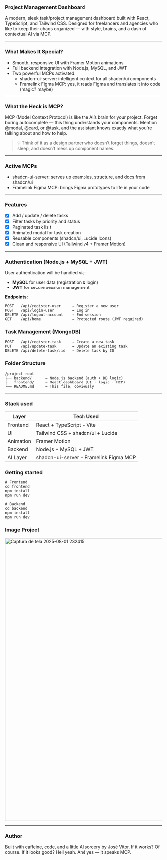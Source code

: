 ### Project Management Dashboard

A modern, sleek task/project management dashboard built with React, TypeScript, and Tailwind CSS. Designed for freelancers and agencies who like to keep their chaos organized — with style, brains, and a dash of contextual AI via MCP.

---

### What Makes It Special?

- Smooth, responsive UI with Framer Motion animations
- Full backend integration with Node.js, MySQL, and JWT
- Two powerful MCPs activated:
  - shadcn-ui-server: intelligent context for all shadcn/ui components
  - Framelink Figma MCP: yes, it reads Figma and translates it into code (magic? maybe)

---

### What the Heck is MCP?

MCP (Model Context Protocol) is like the AI’s brain for your project.
Forget boring autocomplete — this thing understands your components. Mention @modal, @card, or @task, and the assistant knows exactly what you're talking about and how to help.

> 💡 Think of it as a design partner who doesn’t forget things, doesn’t sleep, and doesn’t mess up component names.

---

### Active MCPs

- shadcn-ui-server: serves up examples, structure, and docs from shadcn/ui
- Framelink Figma MCP: brings Figma prototypes to life in your code

---

### Features

- [x] Add / update / delete tasks
- [x] Filter tasks by priority and status 
- [x] Paginated task lis t
- [x] Animated modal for task creation
- [x] Reusable components (shadcn/ui, Lucide Icons)
- [x] Clean and responsive UI (Tailwind v4 + Framer Motion)

---

### Authentication (Node.js + MySQL + JWT)

User authentication will be handled via:

- **MySQL** for user data (registration & login)  
- **JWT** for secure session management  

**Endpoints:**

```http
POST   /api/register-user     → Register a new user  
POST   /api/login-user        → Log in  
DELETE /api/logout-account    → End session  
GET    /api/home              → Protected route (JWT required)
```

### Task Management (MongoDB)

```http
POST   /api/register-task     → Create a new task  
PUT    /api/update-task       → Update an existing task  
DELETE /api/delete-task/:id   → Delete task by ID

```

### Folder Structure

```plaintext
/project-root
├── backend/      → Node.js backend (auth + DB logic)
├── frontend/     → React dashboard (UI + logic + MCP)
└── README.md     → This file, obviously
```

---

### Stack used

| Layer     | Tech Used                              |
| --------- | -------------------------------------- |
| Frontend  | React + TypeScript + Vite              |
| UI        | Tailwind CSS + shadcn/ui + Lucide      |
| Animation | Framer Motion                          |
| Backend   | Node.js + MySQL + JWT                  |
| AI Layer  | shadcn-ui-server + Framelink Figma MCP |


### Getting started

```plaintext
# Frontend
cd frontend
npm install
npm run dev
```

```plaintext
# Backend
cd backend
npm install
npm run dev
```

### Image Project

<img width="1919" height="910" alt="Captura de tela 2025-08-01 232415" src="https://github.com/user-attachments/assets/161af6a8-7ed9-44ed-9d79-e2e587e67c0f" />

---

### Author

Built with caffeine, code, and a little AI sorcery by José Vitor.
If it works? Of course. If it looks good? Hell yeah.
And yes — it speaks MCP.
